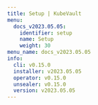 ```yaml
---
title: Setup | KubeVault
menu:
  docs_v2023.05.05:
    identifier: setup
    name: Setup
    weight: 30
menu_name: docs_v2023.05.05
info:
  cli: v0.15.0
  installer: v2023.05.05
  operator: v0.15.0
  unsealer: v0.15.0
  version: v2023.05.05
---
```


